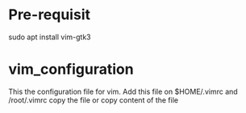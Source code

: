 # Pre-requisit

sudo apt install vim-gtk3

 
# vim_configuration
This the configuration file for vim. 
Add this file on $HOME/.vimrc and /root/.vimrc
copy the file or copy content of the file

